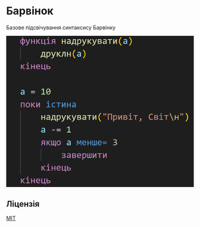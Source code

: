 # Барвінок

Базове підсвічування синтаксису Барвінку

![](зображення/приклад.png)

## Ліцензія
[MIT](LICENSE)